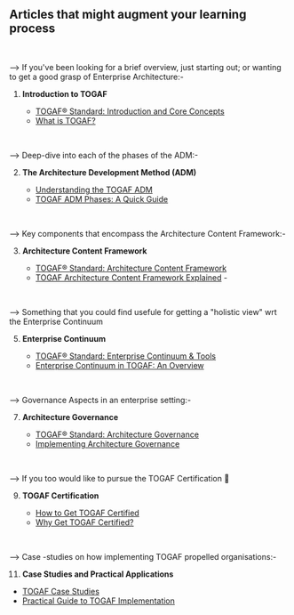 ## Articles that might augment your learning process

</br>

--> If you've been looking for a brief overview, just starting out; or wanting to get a good grasp of Enterprise Architecture:-

1. **Introduction to TOGAF**
   
   - [TOGAF® Standard: Introduction and Core Concepts](https://www.opengroup.org/togaf)
   - [What is TOGAF?](https://enterprisersproject.com/article/2021/7/what-togaf-enterprise-architecture) 

</br>

--> Deep-dive into each of the phases of the ADM:- 

2. **The Architecture Development Method (ADM)**
   
   - [Understanding the TOGAF ADM](https://pubs.opengroup.org/architecture/togaf9-doc/arch/chap06.html) 
   - [TOGAF ADM Phases: A Quick Guide](https://bizzdesign.com/insights/blogs/togaf-adm-phases/) 

</br>

--> Key components that encompass the Architecture Content Framework:- 

3. **Architecture Content Framework**
   
   - [TOGAF® Standard: Architecture Content Framework](https://pubs.opengroup.org/architecture/togaf9-doc/arch/chap34.html)
   - [TOGAF Architecture Content Framework Explained](https://www.orbussoftware.com/resources/blog/article/the-togaf-architecture-content-framework-explained) -

</br>

--> Something that you could find usefule for getting a "holistic view" wrt the Enterprise Continuum

5. **Enterprise Continuum**
   
   - [TOGAF® Standard: Enterprise Continuum & Tools](https://pubs.opengroup.org/architecture/togaf9-doc/arch/chap39.html) 
   - [Enterprise Continuum in TOGAF: An Overview](https://www.architecturecenter.com/togaf/enterprise-continuum) 

</br>

--> Governance Aspects in an enterprise setting:-

7. **Architecture Governance**
   
   - [TOGAF® Standard: Architecture Governance](https://pubs.opengroup.org/architecture/togaf9-doc/arch/chap50.html) 
   - [Implementing Architecture Governance](https://www.capgemini.com/2021/01/implementing-enterprise-architecture-governance/)

</br>

--> If you too would like to pursue the TOGAF Certification 🙂

9. **TOGAF Certification**
    
   - [How to Get TOGAF Certified](https://www.opengroup.org/certifications/togaf) 
   - [Why Get TOGAF Certified?](https://www.simplilearn.com/togaf-certification-benefits-article)

</br>

--> Case -studies on how implementing TOGAF propelled organisations:-

11. **Case Studies and Practical Applications**
   - [TOGAF Case Studies](https://www.opengroup.org/togaf/case-studies)
   - [Practical Guide to TOGAF Implementation](https://blog.goodelearning.com/enterprise-architecture/5-steps-for-togaf-implementation/) 


